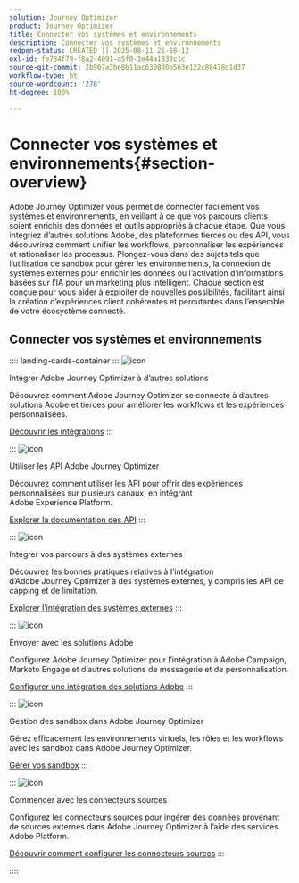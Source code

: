 ```yaml
---
solution: Journey Optimizer
product: Journey Optimizer
title: Connecter vos systèmes et environnements
description: Connecter vos systèmes et environnements
redpen-status: CREATED_||_2025-08-11_21-18-12
exl-id: fe784f79-f8a2-4091-a5f0-3e44a1838c1c
source-git-commit: 2b907a3be8b11ac6308d0b563e122c88478d1d37
workflow-type: ht
source-wordcount: '278'
ht-degree: 100%

---
```


# Connecter vos systèmes et environnements{#section-overview}

Adobe Journey Optimizer vous permet de connecter facilement vos systèmes et environnements, en veillant à ce que vos parcours clients soient enrichis des données et outils appropriés à chaque étape. Que vous intégriez d’autres solutions Adobe, des plateformes tierces ou des API, vous découvrirez comment unifier les workflows, personnaliser les expériences et rationaliser les processus. Plongez-vous dans des sujets tels que l’utilisation de sandbox pour gérer les environnements, la connexion de systèmes externes pour enrichir les données ou l’activation d’informations basées sur l’IA pour un marketing plus intelligent. Chaque section est conçue pour vous aider à exploiter de nouvelles possibilités, facilitant ainsi la création d’expériences client cohérentes et percutantes dans l’ensemble de votre écosystème connecté.

## Connecter vos systèmes et environnements

:::: landing-cards-container
:::
![icon](https://cdn.experienceleague.adobe.com/icons/puzzle-piece.svg?lang=fr)

Intégrer Adobe Journey Optimizer à d’autres solutions

Découvrez comment Adobe Journey Optimizer se connecte à d’autres solutions Adobe et tierces pour améliorer les workflows et les expériences personnalisées.

[Découvrir les intégrations](../using/integrations/ajo-integrations.md)
:::

:::
![icon](https://cdn.experienceleague.adobe.com/icons/code-branch.svg?lang=fr)

Utiliser les API Adobe Journey Optimizer

Découvrez comment utiliser les API pour offrir des expériences personnalisées sur plusieurs canaux, en intégrant Adobe Experience Platform.

[Explorer la documentation des API](../using/configuration/ajo-apis.md)
:::

:::
![icon](https://cdn.experienceleague.adobe.com/icons/puzzle-piece.svg?lang=fr)

Intégrer vos parcours à des systèmes externes

Découvrez les bonnes pratiques relatives à l’intégration d’Adobe Journey Optimizer à des systèmes externes, y compris les API de capping et de limitation.

[Explorer l’intégration des systèmes externes](external-systems-landing-page.md)
:::

:::
![icon](https://cdn.experienceleague.adobe.com/icons/puzzle-piece.svg?lang=fr)

Envoyer avec les solutions Adobe

Configurez Adobe Journey Optimizer pour l’intégration à Adobe Campaign, Marketo Engage et d’autres solutions de messagerie et de personnalisation.

[Configurer une intégration des solutions Adobe](adobe-solutions-landing-page.md)
:::

:::
![icon](https://cdn.experienceleague.adobe.com/icons/gear.svg?lang=fr)

Gestion des sandbox dans Adobe Journey Optimizer

Gérez efficacement les environnements virtuels, les rôles et les workflows avec les sandbox dans Adobe Journey Optimizer.

[Gérer vos sandbox](sandbox-landing-page.md)
:::

:::
![icon](https://cdn.experienceleague.adobe.com/icons/circle-play.svg?lang=fr)

Commencer avec les connecteurs sources

Configurez les connecteurs sources pour ingérer des données provenant de sources externes dans Adobe Journey Optimizer à l’aide des services Adobe Platform.

[Découvrir comment configurer les connecteurs sources](../using/start/get-started-sources.md)
:::

::::

